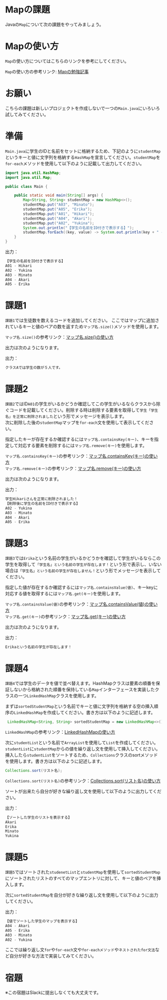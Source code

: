 # Mapの課題

Javaの`Map`について次の課題をやってみましょう。

# Mapの使い方

`Map`の使い方についてはこちらのリンクを参考にしてください。

`Map`の使い方の参考リンク: [Mapの勉強記事](https://github.com/reytech-co-jp/yume-project/blob/main/lessons/java/06-Java%E3%81%AE%E3%82%B3%E3%83%AC%E3%82%AF%E3%82%B7%E3%83%A7%E3%83%B3/01-Java%E3%82%B3%E3%83%AC%E3%82%AF%E3%82%B7%E3%83%A7%E3%83%B3%E3%81%AE%E5%8B%89%E5%BC%B7%E8%A8%98%E4%BA%8B.md#map)

# お願い

こちらの課題は新しいプロジェクトを作成しないで一つの`Main.java`にいろいろ試してみてください。

# 準備

`Main.java`に学生のIDと名前をセットに格納するため、下記のように`studentMap`というキーと値に文字列を格納する`HashMap`を宣言してください。`studentMap`を`for-each`メソッドを使用して以下のように記載して出力してください。

```java
import java.util.HashMap;
import java.util.Map;

public class Main {

    public static void main(String[] args) {
        Map<String, String> studentMap = new HashMap<>();
        studentMap.put("A03", "Minato");
        studentMap.put("A05", "Erika");
        studentMap.put("A01", "Hikari");
        studentMap.put("A04", "Akari");
        studentMap.put("A02", "Yukina");
        System.out.println("【学生の名前をID付きで表示する】");
        studentMap.forEach((key, value) -> System.out.println(key + " - " + value));
    }
}

```

出力：

```java
【学生の名前をID付きで表示する】
A01 - Hikari
A02 - Yukina
A03 - Minato
A04 - Akari
A05 - Erika
```

# 課題1

`課題1`では生徒数を数えるコードを追加してください。
ここではマップに追加されているキーと値のペアの数を返すため`マップ名.size()`メソッドを使用します。

`マップ名.size()`の参考リンク：[マップ名.size()の使い方](https://www.javadrive.jp/start/collection/index3.html#section5)

出力は次のようになります。

出力：

```java
クラスAでは学生の数が５人です。
```

# 課題2

`課題2`ではID`A01`の学生がいるかどうか確認してこの学生がいるならクラスから除ぐコードを記載してください。削除する時は削除する要素を取得して`学生「学生名」を正常に削除されました`という形でメッセージを表示します。  
次に削除した後の`studentMap`マップを`for-each`文を使用して表示してください。

指定したキーが存在するか確認するには`マップ名.containsKey(キー)`、キーを指定して対応する要素を削除するには`マップ名.remove(キー)`を使用します。

`マップ名.containsKey(キー)`の参考リンク：[マップ名.containsKey(キー)の使い方](https://www.javadrive.jp/start/collection/index3.html#section9)  
`マップ名.remove(キー)`の参考リンク：[マップ名.remove(キー)の使い方](https://www.javadrive.jp/start/collection/index3.html#section8)

出力は次のようになります。

出力：

```java
学生Hikariさんを正常に削除されました！
【削除後に学生の名前をID付きで表示する】
A02 - Yukina
A03 - Minato
A04 - Akari
A05 - Erika
```

# 課題3

`課題3`では`Erika`という名前の学生がいるかどうかを確認して学生がいるならこの学生を取得して`「学生名」という名前の学生が存在します！`という形で表示し、いない場合は`「学生名」という名前の学生が存在しません！`という形でメッセージを表示してください。

指定した値が存在するか確認するには`マップ名.containsValue(値)`、キーkeyに対応する値を取得するには`マップ名.get(キー)`を使用します。

`マップ名.containsValue(値)`の参考リンク：[マップ名.containsValue(値)の使い方](https://www.javadrive.jp/start/collection/index3.html#section9)  
`マップ名.get(キー)`の参考リンク：[マップ名.get(キー)の使い方](<https://www.javadrive.jp/start/collection/index3.html#section6>)

出力は次のようになります。

出力：

```java
Erikaという名前の学生が存在します！
```

# 課題4

`課題4`では学生のデータを値で並べ替えます。HashMapクラスは要素の順番を保証しないから格納された順番を保持している`Map`インターフェースを実装したクラスの一つ`LinkedHashMap`クラスを使用します。

まずは`sortedStudentMap`という名前でキーと値に文字列を格納する空の挿入順序の`LinkedHashMap`を作成してください。書き方は以下のように記述します。

```java
 LinkedHashMap<String, String> sortedStudentMap = new LinkedHashMap<>();
```

`LinkedHashMap`の参考リンク：[LinkedHashMapの使い方](https://washboard.blog/105/)

次に`studentList`という名前で`ArrayList`を使用して`List`を作成してください。`studentList`に`studentMap`からの値を繰り返し文を使用して挿入してください。挿入したら`studentList`をソートするため、`Collections`クラスのsortメソッドを使用します。書き方は以下のように記述します。

```java
Collections.sort(リスト名);
```

`Collections.sort(リスト名)`の参考リンク：[Collections.sort(リスト名)の使い方](https://itsakura.com/java-arraylist-sort)

ソートが出来たら自分が好きな繰り返し文を使用して以下のように出力してください。

出力：

```java
【ソートした学生のリストを表示する】
Akari
Erika
Minato
Yukina
```

# 課題5

`課題5`ではソートされた`studenetList`と`studentMap`を使用して`sortedStudentMap`にソートされたリストのすべてのマップエントリに対して、キーと値のペアを挿入します。

次に`sortedStudentMap`を自分が好きな繰り返し文を使用して以下のように出力してください。

出力：

```java
【値でソートした学生のマップを表示する】
A04 - Akari
A05 - Erika
A03 - Minato
A02 - Yukina
```

ここでは繰り返し文`for`や`for-each`文や`for-eachメソッド`や`ネストされたfor文法`など自分が好きな方法で実装してみてください。

# 宿題

※この宿題はSlackに提出しなくても大丈夫です。
